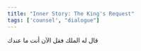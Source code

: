 ```yaml
---
title: "Inner Story: The King's Request"
tags: ['counsel', "dialogue"]
---
```


 قال له الملك فقل الآن أنت ما عندك
